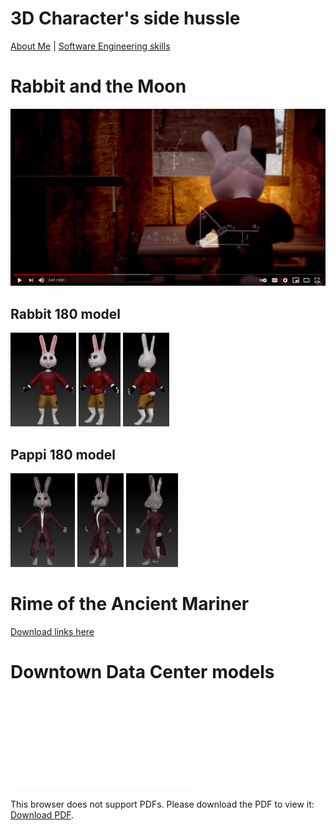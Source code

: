 # 3D Character's side hussle

[About Me](index.md) | [Software Engineering skills](Software_Examples.md) 

# Rabbit and the Moon
[![Rabbit and the Moon](rabbit.PNG)](https://www.youtube.com/watch?v=t0fPbHMlPds "Rabbit and the Moon")

## Rabbit 180 model
<img src= "rabbitFront.png" height="150">  <img src= "rabbitSide.png" height="150">  <img src= "RabbitBack.png" height="150">

## Pappi 180 model
<img src= "pappiFront.png" height="150">  <img src= "pappiSide.png" height="150">  <img src= "pappiBack.png" height="150">

# Rime of the Ancient Mariner
<a href="https://goatpants.itch.io/rime-of-the-ancient-mariner">Download links here</a>

# Downtown Data Center models

<object data="GamePlayResume.pdf" type="application/pdf" width="700px" height="700px">
    <embed src="GamePlayResume.pdf">
        <p>This browser does not support PDFs. Please download the PDF to view it: <a href="GamePlayResume.pdf">Download PDF</a>.</p>
    </embed>
</object>
